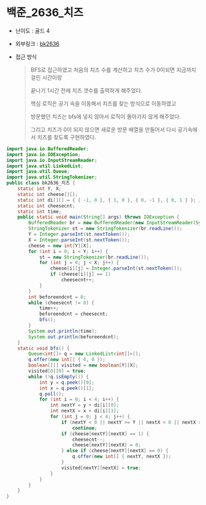 # 백준_2636_치즈

- 난이도 : 골드 4

- 외부링크 : [bk2636](https://www.acmicpc.net/problem/2636)

- 접근 방식

  > BFS로 접근하였고 처음의 치즈 수를 계산하고 치즈 수가 0이되면 지금까지 걸린 시간이랑 
  >
  > 끝나기 1시간 전에 치즈 갯수를 출력하게 해주었다.
  >
  > 핵심 로직은 공기 속을 이동해서 치즈를 찾는 방식으로 이동하였고
  >
  > 방문했던 치즈는 bfs에 넣지 않아서 로직이 돌아가지 않게 해주었다.
  >
  > 그리고 치즈가 0이 되지 않으면 새로운 방문 배열을 만들어서 다시 공기속에서 치즈를 찾도록 구현하였다.

```java
import java.io.BufferedReader;
import java.io.IOException;
import java.io.InputStreamReader;
import java.util.LinkedList;
import java.util.Queue;
import java.util.StringTokenizer;
public class bk2636_치즈 {
	static int Y, X;
	static int cheese[][];
	static int di[][] = { { -1, 0 }, { 1, 0 }, { 0, -1 }, { 0, 1 } }; // 상 하 좌 우
	static int cheesecnt;
	static int time;
	public static void main(String[] args) throws IOException {
		BufferedReader br = new BufferedReader(new InputStreamReader(System.in));
		StringTokenizer st = new StringTokenizer(br.readLine());
		Y = Integer.parseInt(st.nextToken());
		X = Integer.parseInt(st.nextToken());
		cheese = new int[Y][X];
		for (int i = 0; i < Y; i++) {
			st = new StringTokenizer(br.readLine());
			for (int j = 0; j < X; j++) {
				cheese[i][j] = Integer.parseInt(st.nextToken());
				if (cheese[i][j] == 1)
					cheesecnt++;
			}
		}
		int beforeendcnt = 0;
		while (cheesecnt != 0) {
			time++;
			beforeendcnt = cheesecnt;
			bfs();
		}
		System.out.println(time);
		System.out.println(beforeendcnt);
	}
	static void bfs() {
		Queue<int[]> q = new LinkedList<int[]>();
		q.offer(new int[] { 0, 0 });
		boolean[][] visited = new boolean[Y][X];
		visited[0][0] = true;
		while (!q.isEmpty()) {
			int y = q.peek()[0];
			int x = q.peek()[1];
			q.poll();
			for (int i = 0; i < 4; i++) {
				int nextY = y + di[i][0];
				int nextX = x + di[i][1];
				for (int j = 0; j < 4; j++) {
					if (nextY < 0 || nextY >= Y || nextX < 0 || nextX >= X || visited[nextY][nextX])
						continue;
					if (cheese[nextY][nextX] == 1) {
						cheesecnt--;
						cheese[nextY][nextX] = 0;
					} else if (cheese[nextY][nextX] == 0) {
						q.offer(new int[] { nextY, nextX });
					}
					visited[nextY][nextX] = true;
				}
			}
		}
	}
}
```



